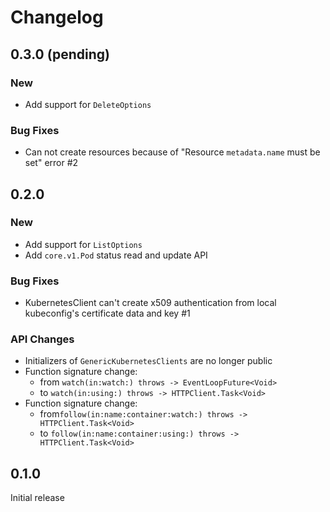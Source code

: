 # Changelog

## 0.3.0 (pending)

### New

- Add support for `DeleteOptions`

### Bug Fixes

- Can not create resources because of "Resource `metadata.name` must be set" error #2 

## 0.2.0

### New

- Add support for `ListOptions`
- Add `core.v1.Pod` status read and update API

### Bug Fixes

- KubernetesClient can't create x509 authentication from local kubeconfig's certificate data and key #1

### API Changes

- Initializers of `GenericKubernetesClients` are no longer public
- Function signature change:
  - from `watch(in:watch:) throws -> EventLoopFuture<Void>`
  - to `watch(in:using:) throws -> HTTPClient.Task<Void>`
- Function signature change:
  -  from`follow(in:name:container:watch:) throws -> HTTPClient.Task<Void>`
  -  to `follow(in:name:container:using:) throws -> HTTPClient.Task<Void>`

## 0.1.0

Initial release
